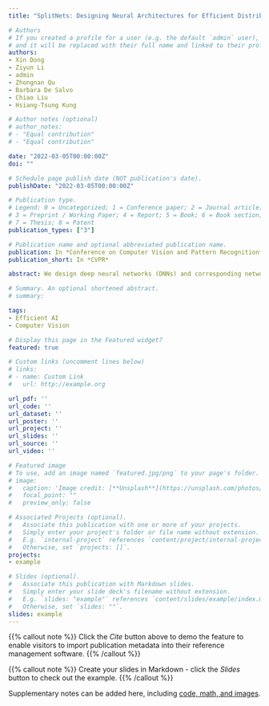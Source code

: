 ```yaml
---
title: "SplitNets: Designing Neural Architectures for Efficient Distributed Computing on Head-Mounted Systems"

# Authors
# If you created a profile for a user (e.g. the default `admin` user), write the username (folder name) here 
# and it will be replaced with their full name and linked to their profile.
authors:
- Xin Dong
- Ziyun Li
- admin
- Zhongnan Qu
- Barbara De Salvo
- Chiao Liu
- Hsiang-Tsung Kung

# Author notes (optional)
# author_notes:
# - "Equal contribution"
# - "Equal contribution"

date: "2022-03-05T00:00:00Z"
doi: ""

# Schedule page publish date (NOT publication's date).
publishDate: "2022-03-05T00:00:00Z"

# Publication type.
# Legend: 0 = Uncategorized; 1 = Conference paper; 2 = Journal article;
# 3 = Preprint / Working Paper; 4 = Report; 5 = Book; 6 = Book section;
# 7 = Thesis; 8 = Patent
publication_types: ["3"]

# Publication name and optional abbreviated publication name.
publication: In *Conference on Computer Vision and Pattern Recognition*
publication_short: In *CVPR*

abstract: We design deep neural networks (DNNs) and corresponding networks' splittings to distribute DNNs' workload to camera sensors and a centralized aggregator on head mounted devices to meet system performance targets in inference accuracy and latency under the given hardware resource constraints. To achieve an optimal balance among computation, communication, and performance, a split-aware neural architecture search framework, SplitNets, is introduced to conduct model designing, splitting, and communication reduction simultaneously. We further extend the framework to multi-view systems for learning to fuse inputs from multiple camera sensors with optimal performance and systemic efficiency. We validate SplitNets for single-view system on ImageNet as well as multi-view system on 3D ModelNet40, and show that the SplitNets framework achieves state-of-the-art (SOTA) performance and system latency compared with existing approaches.

# Summary. An optional shortened abstract.
# summary: 

tags: 
- Efficient AI
- Computer Vision

# Display this page in the Featured widget?
featured: true

# Custom links (uncomment lines below)
# links:
# - name: Custom Link
#   url: http://example.org

url_pdf: ''
url_code: ''
url_dataset: ''
url_poster: ''
url_project: ''
url_slides: ''
url_source: ''
url_video: ''

# Featured image
# To use, add an image named `featured.jpg/png` to your page's folder. 
# image:
#   caption: 'Image credit: [**Unsplash**](https://unsplash.com/photos/pLCdAaMFLTE)'
#   focal_point: ""
#   preview_only: false

# Associated Projects (optional).
#   Associate this publication with one or more of your projects.
#   Simply enter your project's folder or file name without extension.
#   E.g. `internal-project` references `content/project/internal-project/index.md`.
#   Otherwise, set `projects: []`.
projects:
- example

# Slides (optional).
#   Associate this publication with Markdown slides.
#   Simply enter your slide deck's filename without extension.
#   E.g. `slides: "example"` references `content/slides/example/index.md`.
#   Otherwise, set `slides: ""`.
slides: example
---
```


{{% callout note %}}
Click the *Cite* button above to demo the feature to enable visitors to import publication metadata into their reference management software.
{{% /callout %}}

{{% callout note %}}
Create your slides in Markdown - click the *Slides* button to check out the example.
{{% /callout %}}

Supplementary notes can be added here, including [code, math, and images](https://wowchemy.com/docs/writing-markdown-latex/).

